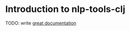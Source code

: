 # Introduction to nlp-tools-clj

TODO: write [great documentation](http://jacobian.org/writing/what-to-write/)
